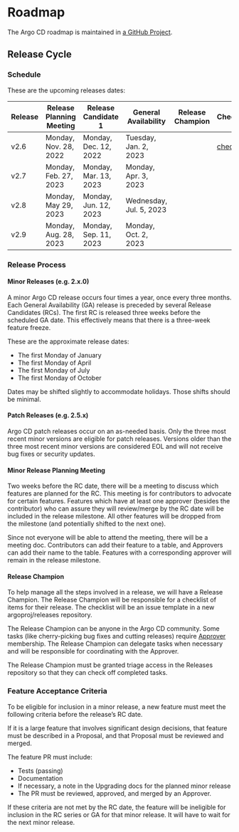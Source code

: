 # Roadmap

The Argo CD roadmap is maintained in [a GitHub Project](https://github.com/orgs/argoproj/projects/25/views/14).

## Release Cycle

### Schedule

These are the upcoming releases dates:

| Release | Release Planning Meeting | Release Candidate 1   | General Availability    | Release Champion | Checklist                                                 |
|---------|--------------------------|-----------------------|-------------------------|------------------|-----------------------------------------------------------|
| v2.6    | Monday, Nov. 28, 2022    | Monday, Dec. 12, 2022 | Tuesday, Jan. 2, 2023   |                  | [checklist](https:/github.com/argoproj/releases/issues/1) |
| v2.7    | Monday, Feb. 27, 2023    | Monday, Mar. 13, 2023 | Monday, Apr. 3, 2023    |
| v2.8    | Monday, May 29, 2023     | Monday, Jun. 12, 2023 | Wednesday, Jul. 5, 2023 |
| v2.9    | Monday, Aug. 28, 2023    | Monday, Sep. 11, 2023 | Monday, Oct. 2, 2023    |

### Release Process

#### Minor Releases (e.g. 2.x.0)

A minor Argo CD release occurs four times a year, once every three months. Each General Availability (GA) release is
preceded by several Release Candidates (RCs). The first RC is released three weeks before the scheduled GA date. This
effectively means that there is a three-week feature freeze.

These are the approximate release dates:

* The first Monday of January
* The first Monday of April
* The first Monday of July
* The first Monday of October

Dates may be shifted slightly to accommodate holidays. Those shifts should be minimal.

#### Patch Releases (e.g. 2.5.x)

Argo CD patch releases occur on an as-needed basis. Only the three most recent minor versions are eligible for patch
releases. Versions older than the three most recent minor versions are considered EOL and will not receive bug fixes or
security updates.

#### Minor Release Planning Meeting

Two weeks before the RC date, there will be a meeting to discuss which features are planned for the RC. This meeting is
for contributors to advocate for certain features. Features which have at least one approver (besides the contributor)
who can assure they will review/merge by the RC date will be included in the release milestone. All other features will
be dropped from the milestone (and potentially shifted to the next one).

Since not everyone will be able to attend the meeting, there will be a meeting doc. Contributors can add their feature
to a table, and Approvers can add their name to the table. Features with a corresponding approver will remain in the
release milestone.

#### Release Champion

To help manage all the steps involved in a release, we will have a Release Champion. The Release Champion will be
responsible for a checklist of items for their release. The checklist will be an issue template in a new
argoproj/releases repository.

The Release Champion can be anyone in the Argo CD community. Some tasks (like cherry-picking bug fixes and cutting
releases) require [Approver](https://github.com/argoproj/argoproj/blob/master/community/membership.md#community-membership)
membership. The Release Champion can delegate tasks when necessary and will be responsible for coordinating with the
Approver.

The Release Champion must be granted triage access in the Releases repository so that they can check off completed 
tasks.

### Feature Acceptance Criteria

To be eligible for inclusion in a minor release, a new feature must meet the following criteria before the release’s RC
date.

If it is a large feature that involves significant design decisions, that feature must be described in a Proposal, and
that Proposal must be reviewed and merged.

The feature PR must include:

* Tests (passing)
* Documentation
* If necessary, a note in the Upgrading docs for the planned minor release
* The PR must be reviewed, approved, and merged by an Approver.

If these criteria are not met by the RC date, the feature will be ineligible for inclusion in the RC series or GA for
that minor release. It will have to wait for the next minor release.

